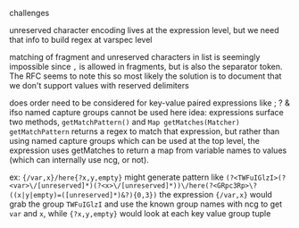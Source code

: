 challenges

unreserved character encoding lives at the expression level, but we need that
info to build regex at varspec level

matching of fragment and unreserved characters in list is seemingly impossible
since `,` is allowed in fragments, but is also the separator token. The RFC seems
to note this so most likely the solution is to document that we don't support
values with reserved delimiters

does order need to be considered for key-value paired expressions like ; ? & ifso
named capture groups cannot be used here
idea:
expressions surface two methods, `getMatchPattern()` and `Map getMatches(Matcher)`
`getMatchPattern` returns a regex to match that expression, but rather than using
named capture groups which can be used at the top level, the expression uses 
getMatches to return a map from variable names to values (which can internally use 
ncg, or not).

ex: `{/var,x}/here{?x,y,empty}` might generate pattern like
`(?<TWFuIGlzI>(?<var>\/[unreserved]*)(?<x>\/[unreserved]*))\/here(?<GRpc3Rp>\?((x|y|empty)=([unreserved]*)&?){0,3})`
the expression `{/var,x}` would grab the group `TWFuIGlzI` and use the known group 
names with ncg to get `var` and `x`, while `{?x,y,empty}` would look at each key value group tuple

